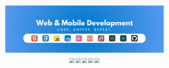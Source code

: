 ![Banner](https://github.com/vitor-albergaria/vitor-albergaria/blob/main/src/assets/images/banner.png)


<div align="center">
  <a href="https://www.linkedin.com/in/vitoralbergaria/" target="_blank"><img src="https://img.shields.io/badge/-LinkedIn-0277BD?style=for-the-badge&logoColor=white" target="_blank"></a>
  <a href="https://vitor-albergaria.github.io/vitor-albergaria/" target="_blank"><img src="https://img.shields.io/badge/-Website-F0DB4F?style=for-the-badge&logoColor=white" target="_blank"></a>
  <a href="https://vitor-albergaria.github.io/shiba-ui-core/" target="_blank"><img src="https://img.shields.io/badge/-Shiba UI | Storybook-ED4968?style=for-the-badge&logoColor=white" target="_blank"></a>
  <a href="https://www.figma.com/design/OE4BUqiI4sLNfmQiKNA2MJ/Vitor-Abergaria---Web-%26-Mobile?node-id=2-2&p=f&t=t93RKriLxDNn6RuR-0" target="_blank"><img src="https://img.shields.io/badge/-Shiba UI | Figma-0EB75A?style=for-the-badge&logoColor=white" target="_blank"></a>
  <a href="https://www.npmjs.com/~vitor-albergaria" target="_blank"><img src="https://img.shields.io/badge/-Shiba UI | NPMjs-C33336?style=for-the-badge&logoColor=white" target="_blank"></a>
</div>
